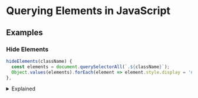 
# Querying Elements in JavaScript

## Examples

### Hide Elements

```javascript
hideElements(className) {
  const elements = document.querySelectorAll(`.${className}`);
  Object.values(elements).forEach(element => element.style.display = 'none');
},
```

<details>
  <summary>Explained</summary>
  <code>
```javascript
/**
 *  - Here's an example of a method that will take a CSS class name
 *    and it will hide the element(s) by setting their display to none. 
 */
hideElements(className) {
  const elements = document.querySelectorAll(`.${className}`);

  console.log('typeof elements: ', typeof elements);
  // typeof elementes: object

  console.log('elements: ', elements);
  /**
   * elements: NodeList [tr.additional-donation]
   *            0: tr.additional-donation
   *            length: 1
   */

  Object.values(elements).forEach(element => element.style.display = 'none');
},
```
</code>
</details>


